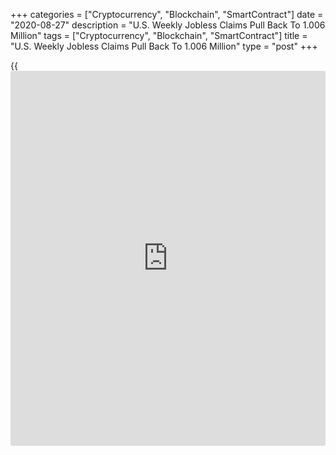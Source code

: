 +++
categories = ["Cryptocurrency", "Blockchain", "SmartContract"]
date = "2020-08-27"
description = "U.S. Weekly Jobless Claims Pull Back To 1.006 Million"
tags = ["Cryptocurrency", "Blockchain", "SmartContract"]
title = "U.S. Weekly Jobless Claims Pull Back To 1.006 Million"
type = "post"
+++

{{<iframe id="large-banner" src="https://www.bounty.group/#slide=28.0" width="100%" height="600" scrolling="no" style="border: 0px solid rgb(216, 221, 230); border-radius: 3px;">}}

After reporting an unexpected increase in first-time claims for U.S.
unemployment benefits in the previous week, the Labor Department
released a report on Thursday showing initial jobless claims pulled back
in the week ended August 22nd.

The report said initial jobless claims dropped to 1.006 million, a
decrease of 98,000 from the previous week's revised level of 1.104
million.

Economists had expected jobless claims to decline to 1.000 million from
the 1.106 million originally reported for the previous week.

The Labor Department said the less volatile four-week moving average
also fell to 1,068,000, a decrease of 107,250 from the previous week's
revised average of 1,175,250.

For comments and feedback [contact](https://www.playgroundfx.com/contact/): editorial@rtt[news](https://www.letsplayfx.com/blog/forex-news-website/).com

[Economic News][1]

 **What parts of the world are seeing the best (and worst) economic
performances lately? Click[here][2] to check out our [Econ Scorecard][2]
and find out! See up-to-the-moment [ranking](https://www.playgroundfx.com/blog/crypto-exchange-ranking/)s for the best and worst
performers in [GDP][3], [unemployment rate][4], [inflation][5] and much
more.**

   1. www.rtt[news](https://www.letsplayfx.com/blog/forex-news-website/).com/Content/EconomicNews.aspx
   2. www.rtt[news](https://www.letsplayfx.com/blog/forex-news-website/).com/economic-scorecard/world-rank/unemployment-rate/highest-performance.aspx
   3. www.rtt[news](https://www.letsplayfx.com/blog/forex-news-website/).com/economic-scorecard/world-rank/GDP/highest-performance.aspx
   4. www.rtt[news](https://www.letsplayfx.com/blog/forex-news-website/).com/economic-scorecard/world-rank/unemployment-rate/lowest-performance.aspx
   5. www.rtt[news](https://www.letsplayfx.com/blog/forex-news-website/).com/economic-scorecard/world-rank/CPI/highest-performance.aspx